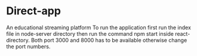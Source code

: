 # Direct-app
An educational streaming platform
To run the application first run the index file in node-server directory then run the command npm start inside react-directory.
Both port 3000 and 8000 has to be available otherwise change the port numbers.
